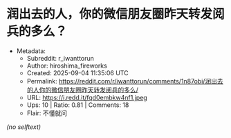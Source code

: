 # 润出去的人，你的微信朋友圈昨天转发阅兵的多么？

- Metadata:
  - Subreddit: r_iwanttorun
  - Author: hiroshima_fireworks
  - Created: 2025-09-04 11:35:06 UTC
  - Permalink: https://reddit.com/r/iwanttorun/comments/1n87obi/润出去的人你的微信朋友圈昨天转发阅兵的多么/
  - URL: https://i.redd.it/fqd0embkw4nf1.jpeg
  - Ups: 10 | Ratio: 0.81 | Comments: 18
  - Flair: 不懂就问

_(no selftext)_

